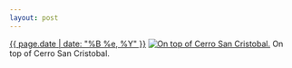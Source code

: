 ```yaml
---
layout: post
---
```


<p>
  <time><a href="/101">{{ page.date | date: "%B %e, %Y" }}</a></time>
  <a href="/101"><img src="{{ site.assets_url }}/101-240.jpg" srcset="{{ site.assets_url }}/101-480.jpg 480w, {{ site.assets_url }}/101-360.jpg 360w, {{ site.assets_url }}/101-240.jpg 240w, {{ site.assets_url }}/101-120.jpg 120w" sizes="(min-width: 700px) 50vw, calc(100vw - 2rem)" alt="On top of Cerro San Cristobal." /></a>
  <span>On top of Cerro San Cristobal.</span>
</p>
